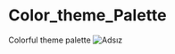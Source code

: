 # Color_theme_Palette
 Colorful theme palette
![Adsız](https://user-images.githubusercontent.com/55894059/222084362-09b155db-25c2-4628-8755-1c7fc38bb782.png)
